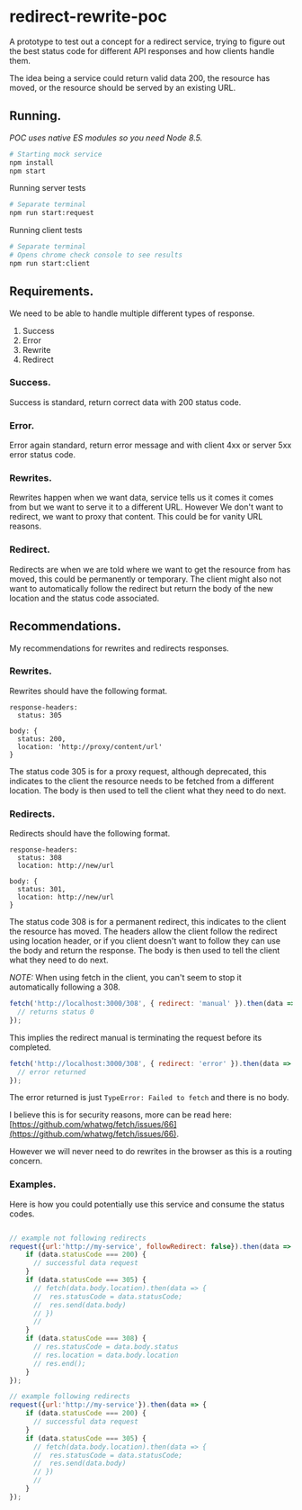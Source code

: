 # redirect-rewrite-poc
A prototype to test out a concept for a redirect service, trying to figure out the best status code for different API responses and how clients handle them.

The idea being a service could return valid data 200, the resource has moved, or the resource should be served by an existing URL.

## Running.

_POC uses native ES modules so you need Node 8.5._

```Bash
# Starting mock service
npm install
npm start
```

Running server tests
```Bash
# Separate terminal
npm run start:request
```

Running client tests
```Bash
# Separate terminal
# Opens chrome check console to see results
npm run start:client
```

## Requirements.

We need to be able to handle multiple different types of response.

1) Success
2) Error
3) Rewrite
4) Redirect

### Success.

Success is standard, return correct data with 200 status code.

### Error.

Error again standard, return error message and with client 4xx or server 5xx error status code.

### Rewrites.

Rewrites happen when we want data, service tells us it comes it comes from but we want to serve it to a different URL. However We don't want to redirect, we want to proxy that content. This could be for vanity URL reasons.

### Redirect.

Redirects are when we are told where we want to get the resource from has moved, this could be permanently or temporary. The client might also not want to automatically follow the redirect but return the body of the new location and the status code associated.

## Recommendations.

My recommendations for rewrites and redirects responses.

### Rewrites.

Rewrites should have the following format.

```
response-headers:
  status: 305

body: {
  status: 200,
  location: 'http://proxy/content/url'
}
```

The status code 305 is for a proxy request, although deprecated, this indicates to the client the resource needs to be fetched from a different location. The body is then used to tell the client what they need to do next.

### Redirects.

Redirects should have the following format.

```
response-headers:
  status: 308
  location: http://new/url

body: {
  status: 301,
  location: http://new/url
}
```

The status code 308 is for a permanent redirect, this indicates to the client the resource has moved. The headers allow the client follow the redirect using location header, or if you client doesn't want to follow they can use the body and return the response. The body is then used to tell the client what they need to do next.

*NOTE:* When using fetch in the client, you can't seem to stop it automatically following a 308.

```Javascript
fetch('http://localhost:3000/308', { redirect: 'manual' }).then(data => {
  // returns status 0
});
```
This implies the redirect manual is terminating the request before its completed.

```Javascript
fetch('http://localhost:3000/308', { redirect: 'error' }).then(data => {}).catch(error => {
  // error returned
});
```
The error returned is just `TypeError: Failed to fetch` and there is no body.

I believe this is for security reasons, more can be read here: [https://github.com/whatwg/fetch/issues/66](https://github.com/whatwg/fetch/issues/66).

However we will never need to do rewrites in the browser as this is a routing concern.

### Examples.

Here is how you could potentially use this service and consume the status codes.

```Javascript

// example not following redirects
request({url:'http://my-service', followRedirect: false}).then(data => {
    if (data.statusCode === 200) {
      // successful data request
    }
    if (data.statusCode === 305) {
      // fetch(data.body.location).then(data => {
      //  res.statusCode = data.statusCode;
      //  res.send(data.body)
      // })
      //
    }
    if (data.statusCode === 308) {
      // res.statusCode = data.body.status
      // res.location = data.body.location
      // res.end();
    }
});

// example following redirects
request({url:'http://my-service'}).then(data => {
    if (data.statusCode === 200) {
      // successful data request
    }
    if (data.statusCode === 305) {
      // fetch(data.body.location).then(data => {
      //  res.statusCode = data.statusCode;
      //  res.send(data.body)
      // })
      //
    }
});

```
